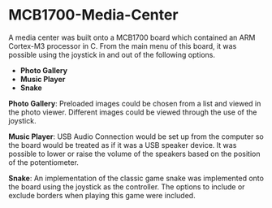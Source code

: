 # MCB1700-Media-Center

A media center was built onto a MCB1700 board which contained an ARM Cortex-M3 processor in C.
From the main menu of this board, it was possible using the joystick in and out of the following options.

- **Photo Gallery**
- **Music Player**
- **Snake**

**Photo Gallery**: Preloaded images could be chosen from a list and viewed in the photo viewer. Different images could be viewed through the use of the joystick.

**Music Player**: USB Audio Connection would be set up from the computer so the board would be treated as if it was a USB speaker device.
 It was possible to lower or raise the volume of the speakers based on the position of the potentiometer.
 
 **Snake**: An implementation of the classic game snake was implemented onto the board using the joystick as the controller. The options to include or exclude borders when playing this game were included.
